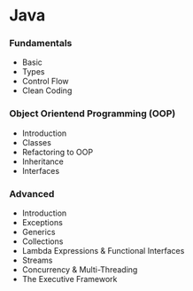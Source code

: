 # Java



### Fundamentals
- Basic
- Types
- Control Flow
- Clean Coding



### Object Orientend Programming (OOP)
- Introduction
- Classes
- Refactoring to OOP
- Inheritance
- Interfaces



### Advanced
- Introduction
- Exceptions
- Generics
- Collections
- Lambda Expressions & Functional Interfaces
- Streams
- Concurrency & Multi-Threading
- The Executive Framework
